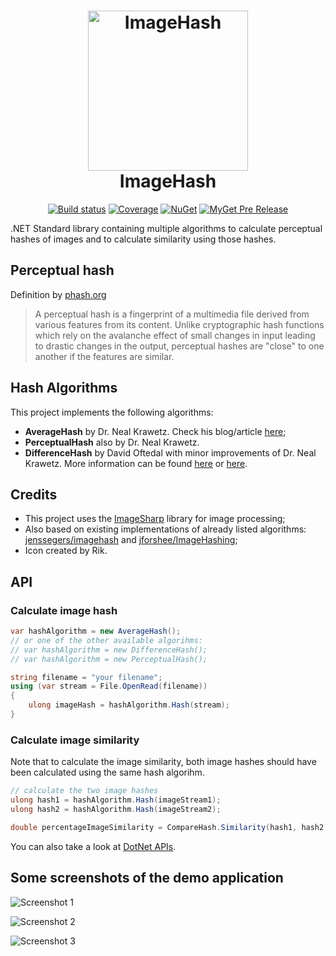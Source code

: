 <h1 align="center">
<img src="https://raw.githubusercontent.com/coenm/ImageHash/master/icon/ImageHash.512.png" alt="ImageHash" width="256"/>
<br/>
ImageHash
</h1>
<div align="center">

[![Build status](https://ci.appveyor.com/api/projects/status/891pi650ra2ori5t/branch/develop?svg=true)](https://ci.appveyor.com/project/coenm/imagehash/branch/develop) [![Coverage](https://codecov.io/gh/coenm/imagehash/branch/develop/graph/badge.svg)](https://codecov.io/gh/coenm/imagehash) [![NuGet](https://img.shields.io/nuget/v/CoenM.ImageSharp.ImageHash.svg)](https://www.nuget.org/packages/CoenM.ImageSharp.ImageHash/) [![MyGet Pre Release](https://img.shields.io/myget/coenm/vpre/CoenM.ImageSharp.ImageHash.svg?label=myget)](https://www.myget.org/feed/Packages/coenm/)

</div>
.NET Standard library containing multiple algorithms to calculate perceptual hashes of images and to calculate similarity using those hashes.


## Perceptual hash
Definition by [phash.org](https://www.phash.org/)

> A perceptual hash is a fingerprint of a multimedia file derived from various features from its content. Unlike cryptographic hash functions which rely on the avalanche effect of small changes in input leading to drastic changes in the output, perceptual hashes are "close" to one another if the features are similar.

## Hash Algorithms
This project implements the following algorithms:
- **AverageHash** by Dr. Neal Krawetz. Check his blog/article [here](http://www.hackerfactor.com/blog/index.php?/archives/432-Looks-Like-It.html);
- **PerceptualHash** also by Dr. Neal Krawetz.
- **DifferenceHash** by David Oftedal with minor improvements of Dr. Neal Krawetz. More information can be found [here](http://01101001.net/programming.php) or [here](http://www.hackerfactor.com/blog/index.php?/archives/529-Kind-of-Like-That.html).

## Credits
- This project uses the [ImageSharp](https://sixlabors.com/projects/imagesharp/) library for image processing;
- Also based on existing implementations of already listed algorithms: [jenssegers/imagehash](https://github.com/jenssegers/imagehash) and [jforshee/ImageHashing](https://github.com/jforshee/ImageHashing);
- Icon created by Rik.

## API

### Calculate image hash
```csharp
var hashAlgorithm = new AverageHash();
// or one of the other available algorihms:
// var hashAlgorithm = new DifferenceHash();
// var hashAlgorithm = new PerceptualHash();

string filename = "your filename";
using (var stream = File.OpenRead(filename))
{
    ulong imageHash = hashAlgorithm.Hash(stream);  
}
```

### Calculate image similarity
Note that to calculate the image similarity, both image hashes should have been calculated using the same hash algorihm.

```csharp
// calculate the two image hashes
ulong hash1 = hashAlgorithm.Hash(imageStream1);  
ulong hash2 = hashAlgorithm.Hash(imageStream2);  

double percentageImageSimilarity = CompareHash.Similarity(hash1, hash2);
```

You can also take a look at [DotNet APIs](http://dotnetapis.com/pkg/CoenM.ImageSharp.ImageHash).


## Some screenshots of the demo application

![Screenshot 1](/doc/screenshot1.png)

![Screenshot 2](/doc/screenshot2.png)

![Screenshot 3](/doc/screenshot3.png)

